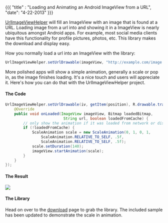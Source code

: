 {{{
  "title" : "Loading and Animating an Android ImageView from a URL",
  "date": "4-22-2013"
}}}

[UrlImageViewHelper](/UrlImageViewHelper) will fill an ImageView with an image that is found at a URL. Loading image from a url
into and showing it in a ImageView is nearly ubiquitous amongst Android apps. For example, most social media clients have this
functionality for profile pictures, photos, etc.
This library makes the download and display easy.

How you normally load a url into an ImageView with the library:

```java
UrlImageViewHelper.setUrlDrawable(imageView, "http://example.com/image.png");
```

More polished apps will show a simple animation, generally a scale or pop in, as the image finishes loading.
It's a nice touch and users will appreciate it. Here's how you can do that with the UrlImageViewHelper project.


#### The Code

```java
UrlImageViewHelper.setUrlDrawable(iv, getItem(position), R.drawable.transparent, new UrlImageViewCallback() {
    @Override
    public void onLoaded(ImageView imageView, Bitmap loadedBitmap,
                          String url, boolean loadedFromCache) {
        // only show the animation if it was loaded from network or disk...
        if (!loadedFromCache) {
            ScaleAnimation scale = new ScaleAnimation(0, 1, 0, 1,
                ScaleAnimation.RELATIVE_TO_SELF, .5f,
                ScaleAnimation.RELATIVE_TO_SELF, .5f);
            scale.setDuration(140);
            imageView.startAnimation(scale);
        }
    }
});
```

#### The Result

![](http://www.youtube.com/watch?v=LRdtz6p73rE&feature=youtu.be)

#### The Library

Head on over to the [download](/UrlImageViewHelper) page to grab the library. The included sample
has been updated to demonstrate the scale in animation.

